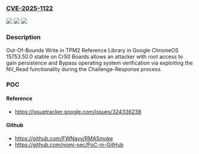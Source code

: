 ### [CVE-2025-1122](https://cve.mitre.org/cgi-bin/cvename.cgi?name=CVE-2025-1122)
![](https://img.shields.io/static/v1?label=Product&message=ChromeOS&color=blue)
![](https://img.shields.io/static/v1?label=Version&message=15753.50.0%20&color=brightgreen)
![](https://img.shields.io/static/v1?label=Vulnerability&message=Out-of-bounds%20Write&color=brightgreen)

### Description

Out-Of-Bounds Write in TPM2 Reference Library in Google ChromeOS 15753.50.0  stable on Cr50 Boards allows an attacker with root access to gain persistence and Bypass operating system verification via exploiting the NV_Read functionality during the Challenge-Response process.

### POC

#### Reference
- https://issuetracker.google.com/issues/324336238

#### Github
- https://github.com/FWNavy/RMASmoke
- https://github.com/nomi-sec/PoC-in-GitHub

